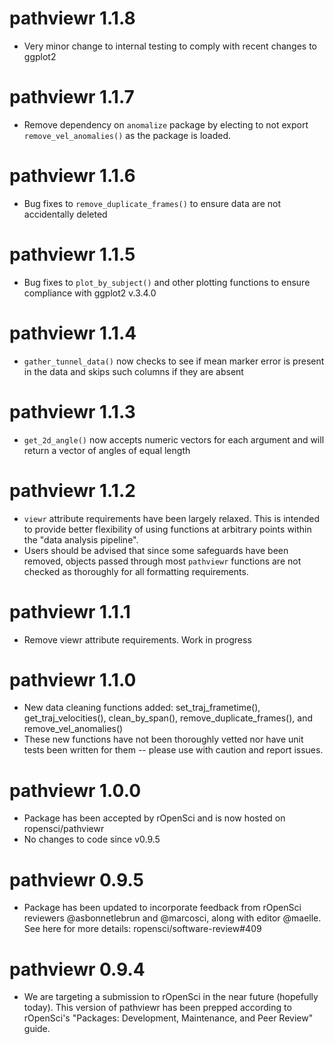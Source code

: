 # pathviewr 1.1.8
* Very minor change to internal testing to comply with recent changes to ggplot2

# pathviewr 1.1.7
* Remove dependency on `anomalize` package by electing to not export 
`remove_vel_anomalies()` as the package is loaded.

# pathviewr 1.1.6
* Bug fixes to `remove_duplicate_frames()` to ensure data are not accidentally
deleted

# pathviewr 1.1.5
* Bug fixes to `plot_by_subject()` and other plotting functions to ensure 
compliance with ggplot2 v.3.4.0

# pathviewr 1.1.4
* `gather_tunnel_data()` now checks to see if mean marker error is present in
the data and skips such columns if they are absent

# pathviewr 1.1.3
* `get_2d_angle()` now accepts numeric vectors for each argument and will 
return a vector of angles of equal length

# pathviewr 1.1.2
* `viewr` attribute requirements have been largely relaxed. This is intended
to provide better flexibility of using functions at arbitrary points within the
"data analysis pipeline". 
* Users should be advised that since some safeguards have been removed, objects
passed through most `pathviewr` functions are not checked as thoroughly for all
formatting requirements.

# pathviewr 1.1.1
* Remove viewr attribute requirements. Work in progress

# pathviewr 1.1.0
* New data cleaning functions added: set_traj_frametime(),
get_traj_velocities(), clean_by_span(), remove_duplicate_frames(), and
remove_vel_anomalies()
* These new functions have not been thoroughly vetted nor have unit tests
been written for them -- please use with caution and report issues.

# pathviewr 1.0.0
* Package has been accepted by rOpenSci and is now hosted on ropensci/pathviewr
* No changes to code since v0.9.5

# pathviewr 0.9.5
* Package has been updated to incorporate feedback from rOpenSci reviewers
@asbonnetlebrun and @marcosci, along with editor @maelle. See here for more
details: ropensci/software-review#409

# pathviewr 0.9.4
* We are targeting a submission to rOpenSci in the near future (hopefully
today). This version of pathviewr has been prepped according to rOpenSci's
"Packages: Development, Maintenance, and Peer Review" guide.

